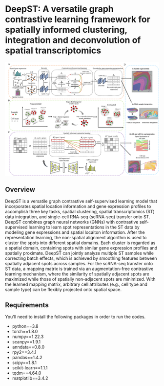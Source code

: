 # DeepST: A versatile graph contrastive learning framework for spatially informed clustering, integration and deconvolution of spatial transcriptomics

![](https://github.com/JinmiaoChenLab/DeepST/blob/main/DeepST.png)

## Overview
DeepST is a versatile graph contrastive self-supervised learning model that incorporates spatial location information and gene expression profiles to accomplish three key tasks, spatial clustering, spatial transcriptomics (ST) data integration, and single-cell RNA-seq (scRNA-seq) transfer onto ST. DeepST combines graph neural networks (GNNs) with contrastive self-supervised learning to learn spot representations in the ST data by modeling gene expressions and spatial locaiton information. After the representation learning, the non-spatial alignment algorithm is used to cluster the spots into different spatial domains. Each cluster is regarded as a spatial domain, containing spots with similar gene expression profiles and spatially proximate. DeepST can jointly analyze multiple ST samples while correcting batch effects, which is achieved by smoothing features between spatially adjacent spots across samples. For the scRNA-seq transfer onto ST data, a mapping matrix is trained via an augmentation-free contrastive learning mechanism, where the similarity of spatially adjacent spots are maximized while those of spatially non-adjacent spots are minimized. With the learned mapping matrix, arbitrary cell attributes (e.g., cell type and sample type) can be flexibly projected onto spatial space.   

## Requirements
You'll need to install the following packages in order to run the codes.
* python==3.8
* torch==1.8.0
* numpy==1.22.3
* scanpy==1.9.1
* anndata==0.8.0
* rpy2==3.4.1
* pandas==1.4.2
* scipy==1.8.1
* scikit-learn==1.1.1
* tqdm==4.64.0
* matplotlib==3.4.2

